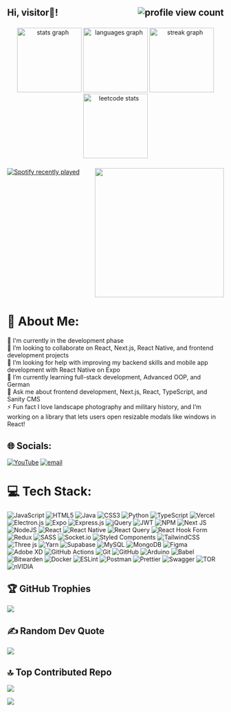 

<div align="center">
  <h2 align="left">Hi, visitor👋!
  <img align="right" src="https://komarev.com/ghpvc/?username=hazimalperata&color=blue&style=plastic" alt="profile view count"  />
</h2>
</div>

###

<div align="center">
  <img src="https://github-readme-stats.vercel.app/api?username=hazimalperata&theme=dark&hide_border=false&include_all_commits=true&count_private=false" height="150" alt="stats graph"  />

  <img src="https://github-readme-stats.vercel.app/api/top-langs/?username=hazimalperata&theme=dark&hide_border=false&include_all_commits=true&count_private=false&layout=compact" height="150" alt="languages graph"  />
    <img src="https://github-readme-streak-stats.herokuapp.com/?user=hazimalperata&theme=dark&hide_border=false" height="150" alt="streak graph"  />
  <img src="https://leetcard.jacoblin.cool/hazimalperata?theme=dark&font=Lexend%20Exa&ext=heatmap" height="150" alt="leetcode stats"  />
</div>

###


<div align="left">
   <a href="https://open.spotify.com/user/sw1cnigfriu2uj7ya2ku3a1dp">
    <img src="https://spotify-recently-played-readme.vercel.app/api?user=sw1cnigfriu2uj7ya2ku3a1dp&count=5&unique=true" alt="Spotify recently played"  />
  </a>
<img align="right" height="300" src="https://media1.tenor.com/m/D4UcETbrUEQAAAAd/jet-fighter.gif"  />
</div>

###

<br clear="both">

###

# 💫 About Me:
🔭 I'm currently in the development phase<br>👯 I’m looking to collaborate on React, Next.js, React Native, and frontend development projects<br>🤝 I’m looking for help with improving my backend skills and mobile app development with React Native on Expo<br>🌱 I’m currently learning full-stack development, Advanced OOP, and German<br>💬 Ask me about frontend development, Next.js, React, TypeScript, and Sanity CMS<br>⚡ Fun fact I love landscape photography and military history, and I’m working on a library that lets users open resizable modals like windows in React!


## 🌐 Socials:
[![YouTube](https://img.shields.io/badge/YouTube-%23FF0000.svg?logo=YouTube&logoColor=white)](https://youtube.com/@hazimalperata) [![email](https://img.shields.io/badge/Email-D14836?logo=gmail&logoColor=white)](mailto:hazimalperata@gmail.com) 

# 💻 Tech Stack:
![JavaScript](https://img.shields.io/badge/javascript-%23323330.svg?style=plastic&logo=javascript&logoColor=%23F7DF1E) ![HTML5](https://img.shields.io/badge/html5-%23E34F26.svg?style=plastic&logo=html5&logoColor=white) ![Java](https://img.shields.io/badge/java-%23ED8B00.svg?style=plastic&logo=openjdk&logoColor=white) ![CSS3](https://img.shields.io/badge/css3-%231572B6.svg?style=plastic&logo=css3&logoColor=white) ![Python](https://img.shields.io/badge/python-3670A0?style=plastic&logo=python&logoColor=ffdd54) ![TypeScript](https://img.shields.io/badge/typescript-%23007ACC.svg?style=plastic&logo=typescript&logoColor=white) ![Vercel](https://img.shields.io/badge/vercel-%23000000.svg?style=plastic&logo=vercel&logoColor=white) ![Electron.js](https://img.shields.io/badge/Electron-191970?style=plastic&logo=Electron&logoColor=white) ![Expo](https://img.shields.io/badge/expo-1C1E24?style=plastic&logo=expo&logoColor=#D04A37) ![Express.js](https://img.shields.io/badge/express.js-%23404d59.svg?style=plastic&logo=express&logoColor=%2361DAFB) ![jQuery](https://img.shields.io/badge/jquery-%230769AD.svg?style=plastic&logo=jquery&logoColor=white) ![JWT](https://img.shields.io/badge/JWT-black?style=plastic&logo=JSON%20web%20tokens) ![NPM](https://img.shields.io/badge/NPM-%23CB3837.svg?style=plastic&logo=npm&logoColor=white) ![Next JS](https://img.shields.io/badge/Next-black?style=plastic&logo=next.js&logoColor=white) ![NodeJS](https://img.shields.io/badge/node.js-6DA55F?style=plastic&logo=node.js&logoColor=white) ![React](https://img.shields.io/badge/react-%2320232a.svg?style=plastic&logo=react&logoColor=%2361DAFB) ![React Native](https://img.shields.io/badge/react_native-%2320232a.svg?style=plastic&logo=react&logoColor=%2361DAFB) ![React Query](https://img.shields.io/badge/-React%20Query-FF4154?style=plastic&logo=react%20query&logoColor=white) ![React Hook Form](https://img.shields.io/badge/React%20Hook%20Form-%23EC5990.svg?style=plastic&logo=reacthookform&logoColor=white) ![Redux](https://img.shields.io/badge/redux-%23593d88.svg?style=plastic&logo=redux&logoColor=white) ![SASS](https://img.shields.io/badge/SASS-hotpink.svg?style=plastic&logo=SASS&logoColor=white) ![Socket.io](https://img.shields.io/badge/Socket.io-black?style=plastic&logo=socket.io&badgeColor=010101) ![Styled Components](https://img.shields.io/badge/styled--components-DB7093?style=plastic&logo=styled-components&logoColor=white) ![TailwindCSS](https://img.shields.io/badge/tailwindcss-%2338B2AC.svg?style=plastic&logo=tailwind-css&logoColor=white) ![Three js](https://img.shields.io/badge/threejs-black?style=plastic&logo=three.js&logoColor=white) ![Yarn](https://img.shields.io/badge/yarn-%232C8EBB.svg?style=plastic&logo=yarn&logoColor=white) ![Supabase](https://img.shields.io/badge/Supabase-3ECF8E?style=plastic&logo=supabase&logoColor=white) ![MySQL](https://img.shields.io/badge/mysql-4479A1.svg?style=plastic&logo=mysql&logoColor=white) ![MongoDB](https://img.shields.io/badge/MongoDB-%234ea94b.svg?style=plastic&logo=mongodb&logoColor=white) ![Figma](https://img.shields.io/badge/figma-%23F24E1E.svg?style=plastic&logo=figma&logoColor=white) ![Adobe XD](https://img.shields.io/badge/Adobe%20XD-470137?style=plastic&logo=Adobe%20XD&logoColor=#FF61F6) ![GitHub Actions](https://img.shields.io/badge/github%20actions-%232671E5.svg?style=plastic&logo=githubactions&logoColor=white) ![Git](https://img.shields.io/badge/git-%23F05033.svg?style=plastic&logo=git&logoColor=white) ![GitHub](https://img.shields.io/badge/github-%23121011.svg?style=plastic&logo=github&logoColor=white) ![Arduino](https://img.shields.io/badge/-Arduino-00979D?style=plastic&logo=Arduino&logoColor=white) ![Babel](https://img.shields.io/badge/Babel-F9DC3e?style=plastic&logo=babel&logoColor=black) ![Bitwarden](https://img.shields.io/badge/bitwarden-%23175DDC.svg?style=plastic&logo=bitwarden&logoColor=white) ![Docker](https://img.shields.io/badge/docker-%230db7ed.svg?style=plastic&logo=docker&logoColor=white) ![ESLint](https://img.shields.io/badge/ESLint-4B3263?style=plastic&logo=eslint&logoColor=white) ![Postman](https://img.shields.io/badge/Postman-FF6C37?style=plastic&logo=postman&logoColor=white) ![Prettier](https://img.shields.io/badge/prettier-%23F7B93E.svg?style=plastic&logo=prettier&logoColor=black) ![Swagger](https://img.shields.io/badge/-Swagger-%23Clojure?style=plastic&logo=swagger&logoColor=white) ![TOR](https://img.shields.io/badge/tor-%237E4798.svg?style=plastic&logo=tor-project&logoColor=white) ![nVIDIA](https://img.shields.io/badge/nVIDIA-%2376B900.svg?style=plastic&logo=nVIDIA&logoColor=white)

## 🏆 GitHub Trophies
![](https://github-profile-trophy.vercel.app/?username=hazimalperata&theme=onedark&no-frame=false&no-bg=true&margin-w=4)

## ✍️ Random Dev Quote
![](https://quotes-github-readme.vercel.app/api?type=horizontal&theme=dark)

## 🔝 Top Contributed Repo
![](https://github-contributor-stats.vercel.app/api?username=hazimalperata&limit=5&theme=dark&combine_all_yearly_contributions=true)

[![](https://visitcount.itsvg.in/api?id=hazimalperata&icon=6&color=4)](https://visitcount.itsvg.in)

